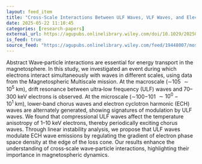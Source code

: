 ```yaml
---
layout: feed_item
title: "Cross‐Scale Interactions Between ULF Waves, VLF Waves, and Electrons"
date: 2025-05-22 11:10:45
categories: [research-papers]
external_url: https://agupubs.onlinelibrary.wiley.com/doi/10.1029/2025GL115095?af=R
is_feed: true
source_feed: "https://agupubs.onlinelibrary.wiley.com/feed/19448007/most-recent"
---
```


Abstract
Wave‐particle interactions are essential for energy transport in the magnetosphere. In this study, we investigated an event during which electrons interact simultaneously with waves in different scales, using data from the Magnetospheric Multiscale mission. At the macroscale (∼105 ${\sim} 1{0}^{5}$ km), drift resonance between ultra‐low frequency (ULF) waves and 70–300 keV electrons is observed. At the microscale (∼100−101 ${\sim} 1{0}^{0}-1{0}^{1}$ km), lower‐band chorus waves and electron cyclotron harmonic (ECH) waves are alternately generated, showing signatures of modulation by ULF waves. We found that compressional ULF waves affect the temperature anisotropy of 1–10 keV electrons, thereby periodically exciting chorus waves. Through linear instability analysis, we propose that ULF waves modulate ECH wave emissions by regulating the gradient of electron phase space density at the edge of the loss cone. Our results enhance the understanding of cross‐scale wave‐particle interactions, highlighting their importance in magnetospheric dynamics.

